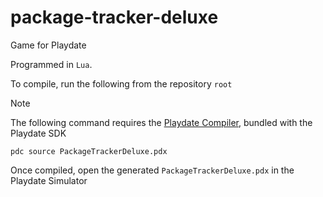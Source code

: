 # package-tracker-deluxe

Game for Playdate

Programmed in `Lua`.

To compile, run the following from the repository `root`

> [!NOTE]
> The following command requires the [Playdate Compiler](https://play.date/dev/), bundled with the Playdate SDK 
```
pdc source PackageTrackerDeluxe.pdx
```
Once compiled, open the generated `PackageTrackerDeluxe.pdx` in the Playdate Simulator
